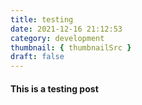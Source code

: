 ```yaml
---
title: testing
date: 2021-12-16 21:12:53
category: development
thumbnail: { thumbnailSrc }
draft: false
---
```

#### This is a testing post

